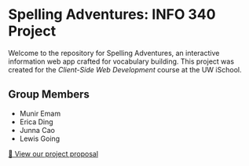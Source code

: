 # Spelling Adventures: INFO 340 Project

Welcome to the repository for Spelling Adventures, an interactive information web app crafted for vocabulary building.
This project was created for the _Client-Side Web Development_ course at the UW iSchool.

## Group Members
- Munir Emam
- Erica Ding
- Junna Cao
- Lewis Going

[🔗 View our project proposal](https://info340-au23a.github.io/INFO340-Project-Group02/proposal.html)